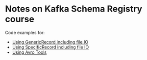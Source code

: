 # Notes on Kafka Schema Registry course

Code examples for:

* [Using GenericRecord including file IO](code/avro-examples/src/main/java/org/example/generic/GenericRecordExamples.java)
* [Using SpecificRecord including file IO](code/avro-examples/src/main/java/org/example/specific/SpecificRecordExamples.java)
* [Using Avro Tools](code/avro-tools/)
